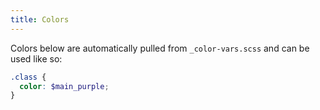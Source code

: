 ```yaml
---
title: Colors
---
```

Colors below are automatically pulled from `_color-vars.scss` and can be used like so:

```scss
.class {
  color: $main_purple;
}
```
